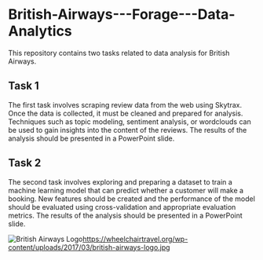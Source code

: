 # British-Airways---Forage---Data-Analytics

This repository contains two tasks related to data analysis for British Airways.

## Task 1

The first task involves scraping review data from the web using Skytrax. Once the data is collected, it must be cleaned and prepared for analysis. Techniques such as topic modeling, sentiment analysis, or wordclouds can be used to gain insights into the content of the reviews. The results of the analysis should be presented in a PowerPoint slide.

## Task 2

The second task involves exploring and preparing a dataset to train a machine learning model that can predict whether a customer will make a booking. New features should be created and the performance of the model should be evaluated using cross-validation and appropriate evaluation metrics. The results of the analysis should be presented in a PowerPoint slide.

![British Airways Logo](https://wheelchairtravel.org/wp-content/uploads/2017/03/british-airways-logo.jpg)https://wheelchairtravel.org/wp-content/uploads/2017/03/british-airways-logo.jpg

